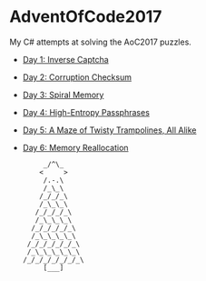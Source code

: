 # AdventOfCode2017

My C# attempts at solving the AoC2017 puzzles. 

* [Day 1: Inverse Captcha](day1puzzle1/day1puzzle1/Program.cs)
* [Day 2: Corruption Checksum](day2puzzle/day2puzzle/Program.cs)
* [Day 3: Spiral Memory](day3puzzle/day3puzzle/Program.cs)
* [Day 4: High-Entropy Passphrases](day4puzzle/day4puzzle/Program.cs)
* [Day 5: A Maze of Twisty Trampolines, All Alike](day5puzzle/day5puzzle/Program.cs)
* [Day 6: Memory Reallocation](day6puzzle/day6puzzle/Program.cs)


           _/^\_      
          <     >
           /.-.\
           /_\_\
          /_/_/_\
          /_\_\_\
         /_/_/_/_\
         /_\_\_\_\
        /_/_/_/_/_\
        /_\_\_\_\_\
       /_/_/_/_/_/_\
       /_\_\_\_\_\_\
      /_/_/_/_/_/_/_\
           [___]
           
